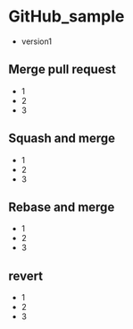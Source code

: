 # GitHub_sample

* version1

## Merge pull request

* 1
* 2
* 3

## Squash and merge

* 1
* 2
* 3

## Rebase and merge

* 1
* 2
* 3

## revert

* 1
* 2
* 3
